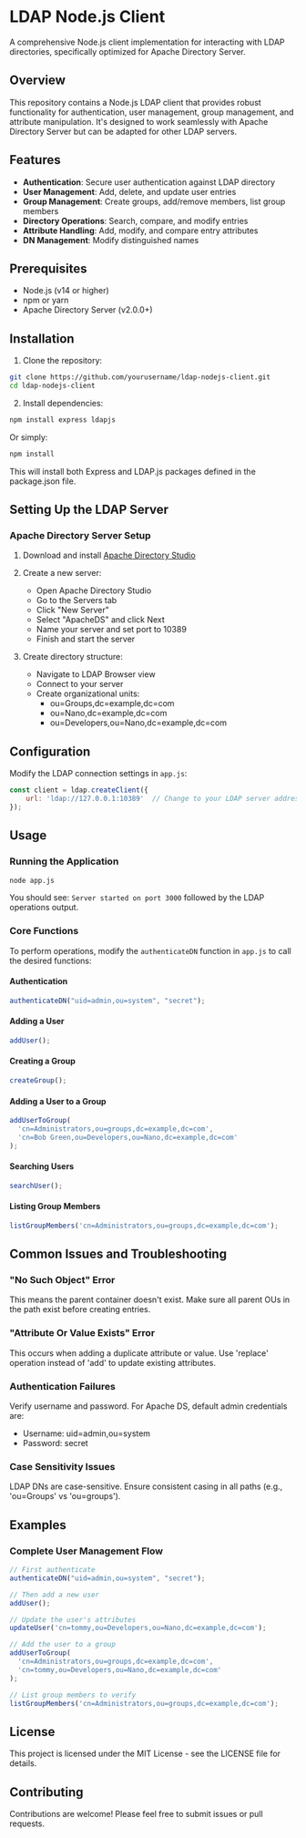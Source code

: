 # LDAP Node.js Client

A comprehensive Node.js client implementation for interacting with LDAP directories, specifically optimized for Apache Directory Server.

## Overview

This repository contains a Node.js LDAP client that provides robust functionality for authentication, user management, group management, and attribute manipulation. It's designed to work seamlessly with Apache Directory Server but can be adapted for other LDAP servers.

## Features

- **Authentication**: Secure user authentication against LDAP directory
- **User Management**: Add, delete, and update user entries
- **Group Management**: Create groups, add/remove members, list group members
- **Directory Operations**: Search, compare, and modify entries
- **Attribute Handling**: Add, modify, and compare entry attributes
- **DN Management**: Modify distinguished names

## Prerequisites

- Node.js (v14 or higher)
- npm or yarn
- Apache Directory Server (v2.0.0+)

## Installation

1. Clone the repository:
```bash
git clone https://github.com/yourusername/ldap-nodejs-client.git
cd ldap-nodejs-client
```

2. Install dependencies:
```bash
npm install express ldapjs
```

Or simply:
```bash
npm install
```
This will install both Express and LDAP.js packages defined in the package.json file.

## Setting Up the LDAP Server

### Apache Directory Server Setup

1. Download and install [Apache Directory Studio](https://directory.apache.org/studio/)
2. Create a new server:
   - Open Apache Directory Studio
   - Go to the Servers tab
   - Click "New Server"
   - Select "ApacheDS" and click Next
   - Name your server and set port to 10389
   - Finish and start the server

3. Create directory structure:
   - Navigate to LDAP Browser view
   - Connect to your server
   - Create organizational units:
     - ou=Groups,dc=example,dc=com
     - ou=Nano,dc=example,dc=com
     - ou=Developers,ou=Nano,dc=example,dc=com

## Configuration

Modify the LDAP connection settings in `app.js`:

```javascript
const client = ldap.createClient({
    url: 'ldap://127.0.0.1:10389'  // Change to your LDAP server address
});
```

## Usage

### Running the Application

```bash
node app.js
```

You should see: `Server started on port 3000` followed by the LDAP operations output.

### Core Functions

To perform operations, modify the `authenticateDN` function in `app.js` to call the desired functions:

#### Authentication

```javascript
authenticateDN("uid=admin,ou=system", "secret");
```

#### Adding a User

```javascript
addUser();
```

#### Creating a Group

```javascript
createGroup();
```

#### Adding a User to a Group

```javascript
addUserToGroup(
  'cn=Administrators,ou=groups,dc=example,dc=com',  
  'cn=Bob Green,ou=Developers,ou=Nano,dc=example,dc=com'
);
```

#### Searching Users

```javascript
searchUser();
```

#### Listing Group Members

```javascript
listGroupMembers('cn=Administrators,ou=groups,dc=example,dc=com');
```

## Common Issues and Troubleshooting

### "No Such Object" Error
This means the parent container doesn't exist. Make sure all parent OUs in the path exist before creating entries.

### "Attribute Or Value Exists" Error
This occurs when adding a duplicate attribute or value. Use 'replace' operation instead of 'add' to update existing attributes.

### Authentication Failures
Verify username and password. For Apache DS, default admin credentials are:
- Username: uid=admin,ou=system
- Password: secret

### Case Sensitivity Issues
LDAP DNs are case-sensitive. Ensure consistent casing in all paths (e.g., 'ou=Groups' vs 'ou=groups').

## Examples

### Complete User Management Flow

```javascript
// First authenticate
authenticateDN("uid=admin,ou=system", "secret");

// Then add a new user
addUser();

// Update the user's attributes
updateUser('cn=tommy,ou=Developers,ou=Nano,dc=example,dc=com');

// Add the user to a group
addUserToGroup(
  'cn=Administrators,ou=groups,dc=example,dc=com',
  'cn=tommy,ou=Developers,ou=Nano,dc=example,dc=com'
);

// List group members to verify
listGroupMembers('cn=Administrators,ou=groups,dc=example,dc=com');
```

## License

This project is licensed under the MIT License - see the LICENSE file for details.

## Contributing

Contributions are welcome! Please feel free to submit issues or pull requests.